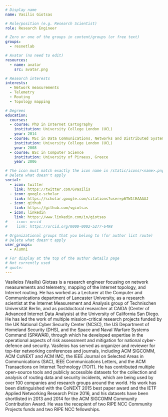 ```yaml
---
# Display name
name: Vasilis Giotsas

# Role/position (e.g. Research Scientist)
role: Research Engineer

# Zero or one of the groups in content/groups (or free text)
groups:
  - resnetlab

# Avatar (no need to edit)
resources:
  - name: avatar
    src: avatar.png

# Research interests
interests:
  - Network measurements
  - Telemetry
  - Routing
  - Topology mapping

# Degrees
education:
  courses:
  - course: PhD in Internet Cartography
    institution: University College London (UCL)
    year: 2014
  - course: MSc in Data Communications, Networks and Distributed Systems
    institution: University College London (UCL)
    year: 2008
  - course: BSc in Computer Science
    institution: University of Piraeus, Greece
    year: 2006

# The icon must match exactly the icon name in /static/icons/<name>.png
# Delete what doesn't apply
social:
  - icon: twitter
    link: https://twitter.com/GVasilis
  - icon: google-scholar
    link: https://scholar.google.com/citations?user=p6TW1tEAAAAJ
  - icon: github
    link: https://github.com/vgiotsas
  - icon: linkedin
    link: https://www.linkedin.com/in/giotsas
#  - icon: orcid
#    link: https://orcid.org/0000-0002-5277-6498

# Organizational groups that you belong to (for author list route)
# Delete what doesn't apply
user_groups:
  - Alumni

# For display at the top of the author details page
# Not currently used
# quote:
---
```


Vasileios (Vasilis) Giotsas is a research engineer focusing on network measurements and telemetry, mapping of the Internet topology, and Internet routing. He has worked as a Lecturer at the Computer and Communications department of Lancaster University, as a research scientist at the Internet Measurement and Analysis group of Technischen Universität Berlin, and as postdoctoral researcher at CAIDA (Center of Advanced Internet Data Analysis) at the University of California San Diego. He has led the work of multiple mission-critical research projects funded by the UK National Cyber Security Center (NCSC), the US Department of Homeland Security (DHS), and the Space and Naval Warfare Systems Command (SPAWAR), through which he developed expertise in the operational aspects of risk assessment and mitigation for national cyber-defence and security. Vasileios has served as organizer and reviewer for top-tier networking conferences and journals, including ACM SIGCOMM, ACM CoNEXT and ACM IMC, the IEEE Journal on Selected Areas in Communications (SAC), IEEE Communications Letters, and the ACM Transactions on Internet Technology (TOIT). He has contributed multiple open-source tools and publicly accessible datasets for the collection and analysis of routing data and security incidents, which are being used by over 100 companies and research groups around the world. His work has been distinguished with the CoNEXT 2015 best paper award and the IETF Applied Networking Research Prize 2016, and his datasets have been shortlisted in 2013 and 2014 for the ACM SIGCOMM Community Contribution Award. He was the recepient of two RIPE NCC Community Projects funds and two RIPE NCC fellowships.
